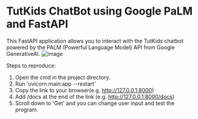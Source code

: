 # TutKids ChatBot using Google PaLM and FastAPI 
This FastAPI application allows you to interact with the TutKids chatbot powered by the PALM (Powerful Language Model) API from Google GenerativeAI.
![image](https://github.com/wannasleepforlong/TutKids-ChatBot-using-Google-PaLM-and-FastAPI/assets/109717763/2fdc3318-d595-4b0f-bf1c-78e12be3b6e3)

Steps to reproduce:
1. Open the cmd in the project directory.
2. Run 'uvicorn main:app --restart'
3. Copy the link to your browser(e.g. http://127.0.0.1:8000)
4. Add /docs at the end of the link (e.g. http://127.0.0.1:8000/docs)
5. Scroll down to 'Get' and you can change user input and test the program.
